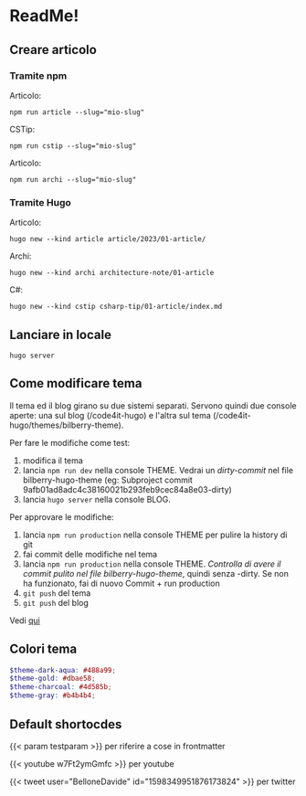 # ReadMe!

## Creare articolo

### Tramite npm

Articolo:

```plaintext
npm run article --slug="mio-slug"
```

CSTip:

```plaintext
npm run cstip --slug="mio-slug"
```

Articolo:

```plaintext
npm run archi --slug="mio-slug"
```

### Tramite Hugo

Articolo:

```plaintext
hugo new --kind article article/2023/01-article/
```

Archi:

```plaintext
hugo new --kind archi architecture-note/01-article
```

C#:

```plaintext
hugo new --kind cstip csharp-tip/01-article/index.md
```

## Lanciare in locale

```plaintext
hugo server
```

## Come modificare tema

Il tema ed il blog girano su due sistemi separati. Servono quindi due console aperte: una sul blog (/code4it-hugo) e l'altra sul tema (/code4it-hugo/themes/bilberry-theme).

Per fare le modifiche come test:

1. modifica il tema
2. lancia `npm run dev` nella console THEME. Vedrai un _dirty-commit_ nel file bilberry-hugo-theme (eg: Subproject commit 9afb01ad8adc4c38160021b293feb9cec84a8e03-dirty)
3. lancia `hugo server` nella console BLOG.

Per approvare le modifiche:

1. lancia `npm run production` nella console THEME per pulire la history di git
2. fai commit delle modifiche nel tema
3. lancia `npm run production` nella console THEME. _Controlla di avere il commit pulito nel file bilberry-hugo-theme_, quindi senza -dirty. Se non ha funzionato, fai di nuovo Commit + run production
4. `git push` del tema
5. `git push` del blog

Vedi [qui](https://github.com/code4it-dev/c4it-hugo/pull/4)

## Colori tema

```scss
$theme-dark-aqua: #488a99;
$theme-gold: #dbae58;
$theme-charcoal: #4d585b;
$theme-gray: #b4b4b4;
```

## Default shortocdes

{{< param testparam >}} per riferire a cose in frontmatter

{{< youtube w7Ft2ymGmfc >}} per youtube

{{< tweet user="BelloneDavide" id="1598349951876173824" >}} per twitter
